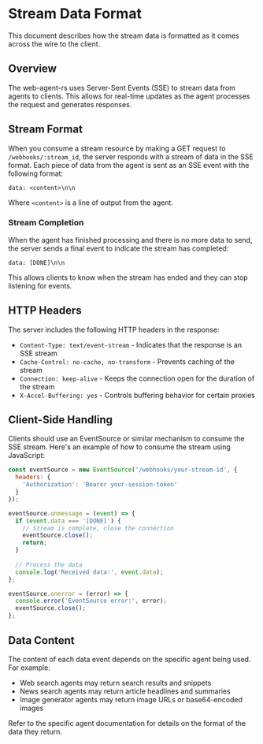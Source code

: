 # Stream Data Format

This document describes how the stream data is formatted as it comes across the wire to the client.

## Overview

The web-agent-rs uses Server-Sent Events (SSE) to stream data from agents to clients. This allows for real-time updates as the agent processes the request and generates responses.

## Stream Format

When you consume a stream resource by making a GET request to `/webhooks/:stream_id`, the server responds with a stream of data in the SSE format. Each piece of data from the agent is sent as an SSE event with the following format:

```
data: <content>\n\n
```

Where `<content>` is a line of output from the agent.

### Stream Completion

When the agent has finished processing and there is no more data to send, the server sends a final event to indicate the stream has completed:

```
data: [DONE]\n\n
```

This allows clients to know when the stream has ended and they can stop listening for events.

## HTTP Headers

The server includes the following HTTP headers in the response:

- `Content-Type: text/event-stream` - Indicates that the response is an SSE stream
- `Cache-Control: no-cache, no-transform` - Prevents caching of the stream
- `Connection: keep-alive` - Keeps the connection open for the duration of the stream
- `X-Accel-Buffering: yes` - Controls buffering behavior for certain proxies

## Client-Side Handling

Clients should use an EventSource or similar mechanism to consume the SSE stream. Here's an example of how to consume the stream using JavaScript:

```javascript
const eventSource = new EventSource('/webhooks/your-stream-id', {
  headers: {
    'Authorization': 'Bearer your-session-token'
  }
});

eventSource.onmessage = (event) => {
  if (event.data === '[DONE]') {
    // Stream is complete, close the connection
    eventSource.close();
    return;
  }
  
  // Process the data
  console.log('Received data:', event.data);
};

eventSource.onerror = (error) => {
  console.error('EventSource error:', error);
  eventSource.close();
};
```

## Data Content

The content of each data event depends on the specific agent being used. For example:
- Web search agents may return search results and snippets
- News search agents may return article headlines and summaries
- Image generator agents may return image URLs or base64-encoded images

Refer to the specific agent documentation for details on the format of the data they return.